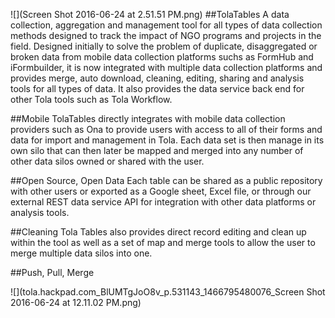 ![](Screen Shot 2016-06-24 at 2.51.51 PM.png)
##TolaTables
A data collection, aggregation and management tool for all types of data collection methods designed to track the impact of NGO programs and projects in the field.  Designed initially to solve the problem of duplicate, disaggregated or broken data from mobile data collection platforms suchs as FormHub and iFormbuilder, it is now integrated with multiple data collection platforms and provides merge, auto download, cleaning, editing, sharing and analysis tools for all types of data.  It also provides the data service back end for other Tola tools such as Tola Workflow.

##Mobile
TolaTables directly integrates with mobile data collection providers such as Ona to provide users with access to all of their forms and data for import and management in Tola.  Each data set is then manage in its own silo that can then later be mapped and merged into any number of other data silos owned or shared with the user.

##Open Source, Open Data
Each table can be shared as a public repository with other users or exported as a Google sheet, Excel file, or through our external REST data service API for integration with other data platforms or analysis tools.

##Cleaning
Tola Tables also provides direct record editing and clean up within the tool as well as a set of map and merge tools to allow the user to merge multiple data silos into one.


##Push, Pull, Merge

![](tola.hackpad.com_BlUMTgJoO8v_p.531143_1466795480076_Screen Shot 2016-06-24 at 12.11.02 PM.png)



